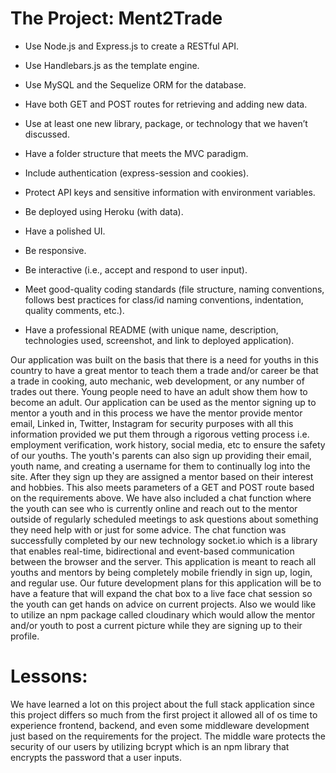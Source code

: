 # The Project: Ment2Trade

* Use Node.js and Express.js to create a RESTful API.

* Use Handlebars.js as the template engine.

* Use MySQL and the Sequelize ORM for the database.

* Have both GET and POST routes for retrieving and adding new data.

* Use at least one new library, package, or technology that we haven’t discussed.

* Have a folder structure that meets the MVC paradigm.

* Include authentication (express-session and cookies).

* Protect API keys and sensitive information with environment variables.

* Be deployed using Heroku (with data).

* Have a polished UI.

* Be responsive.

* Be interactive (i.e., accept and respond to user input).

* Meet good-quality coding standards (file structure, naming conventions, follows best practices for class/id naming conventions, indentation, quality comments, etc.).

* Have a professional README (with unique name, description, technologies used, screenshot, and link to deployed application).

Our application was built on the basis that there is a need for youths in this country to have a great mentor to teach them a trade and/or career be that a trade in cooking, auto mechanic, web development, or any number of trades out there. Young people need to have an adult show them how to become an adult. Our application can be used as the mentor signing up to mentor a youth and in this process we have the mentor provide mentor email, Linked in, Twitter, Instagram for security purposes with all this information provided we put them through a rigorous vetting process i.e. employment verification, work history, social media, etc to ensure the safety of our youths. The youth's parents can also sign up providing their email, youth name, and creating a username for them to continually log into the site. After they sign up they are assigned a mentor based on their interest and hobbies. This also meets parameters of a GET and POST route based on the requirements above. We have also included a chat function where the youth can see who is currently online and reach out to the mentor outside of regularly scheduled meetings to ask questions about something they need help with or just for some advice. The chat function was successfully completed by our new technology socket.io which is a library that enables real-time, bidirectional and event-based communication between the browser and the server. This application is meant to reach all youths and mentors by being completely mobile friendly in sign up, login, and regular use. Our future development plans for this application will be to have a feature that will expand the chat box to a live face chat session so the youth can get hands on advice on current projects. Also we would like to utilize an npm package called cloudinary which would allow the mentor and/or youth to post a current picture while they are signing up to their profile. 

# Lessons:

We have learned a lot on this project about the full stack application since this project differs so much from the first project it allowed all of os time to experience frontend, backend, and even some middleware development just based on the requirements for the project. The middle ware protects the security of our users by utilizing bcrypt which is an npm library that encrypts the password that a user inputs. 

